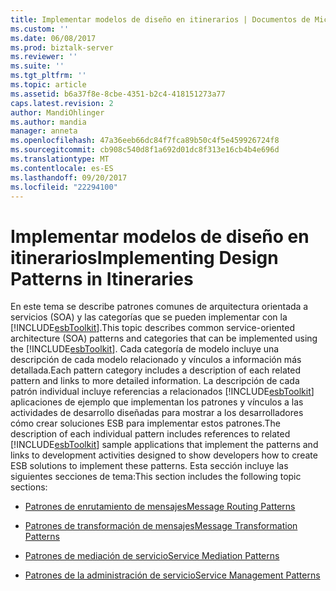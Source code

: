 ```yaml
---
title: Implementar modelos de diseño en itinerarios | Documentos de Microsoft
ms.custom: ''
ms.date: 06/08/2017
ms.prod: biztalk-server
ms.reviewer: ''
ms.suite: ''
ms.tgt_pltfrm: ''
ms.topic: article
ms.assetid: b6a37f8e-8cbe-4351-b2c4-418151273a77
caps.latest.revision: 2
author: MandiOhlinger
ms.author: mandia
manager: anneta
ms.openlocfilehash: 47a36eeb66dc84f7fca89b50c4f5e459926724f8
ms.sourcegitcommit: cb908c540d8f1a692d01dc8f313e16cb4b4e696d
ms.translationtype: MT
ms.contentlocale: es-ES
ms.lasthandoff: 09/20/2017
ms.locfileid: "22294100"
---
```

# <a name="implementing-design-patterns-in-itineraries"></a><span data-ttu-id="d898b-102">Implementar modelos de diseño en itinerarios</span><span class="sxs-lookup"><span data-stu-id="d898b-102">Implementing Design Patterns in Itineraries</span></span>
<span data-ttu-id="d898b-103">En este tema se describe patrones comunes de arquitectura orientada a servicios (SOA) y las categorías que se pueden implementar con la [!INCLUDE[esbToolkit](../includes/esbtoolkit-md.md)].</span><span class="sxs-lookup"><span data-stu-id="d898b-103">This topic describes common service-oriented architecture (SOA) patterns and categories that can be implemented using the [!INCLUDE[esbToolkit](../includes/esbtoolkit-md.md)].</span></span> <span data-ttu-id="d898b-104">Cada categoría de modelo incluye una descripción de cada modelo relacionado y vínculos a información más detallada.</span><span class="sxs-lookup"><span data-stu-id="d898b-104">Each pattern category includes a description of each related pattern and links to more detailed information.</span></span> <span data-ttu-id="d898b-105">La descripción de cada patrón individual incluye referencias a relacionados [!INCLUDE[esbToolkit](../includes/esbtoolkit-md.md)] aplicaciones de ejemplo que implementan los patrones y vínculos a las actividades de desarrollo diseñadas para mostrar a los desarrolladores cómo crear soluciones ESB para implementar estos patrones.</span><span class="sxs-lookup"><span data-stu-id="d898b-105">The description of each individual pattern includes references to related [!INCLUDE[esbToolkit](../includes/esbtoolkit-md.md)] sample applications that implement the patterns and links to development activities designed to show developers how to create ESB solutions to implement these patterns.</span></span> <span data-ttu-id="d898b-106">Esta sección incluye las siguientes secciones de tema:</span><span class="sxs-lookup"><span data-stu-id="d898b-106">This section includes the following topic sections:</span></span>  
  
-   [<span data-ttu-id="d898b-107">Patrones de enrutamiento de mensajes</span><span class="sxs-lookup"><span data-stu-id="d898b-107">Message Routing Patterns</span></span>](../esb-toolkit/message-routing-patterns.md)  
  
-   [<span data-ttu-id="d898b-108">Patrones de transformación de mensajes</span><span class="sxs-lookup"><span data-stu-id="d898b-108">Message Transformation Patterns</span></span>](../esb-toolkit/message-transformation-patterns.md)  
  
-   [<span data-ttu-id="d898b-109">Patrones de mediación de servicio</span><span class="sxs-lookup"><span data-stu-id="d898b-109">Service Mediation Patterns</span></span>](../esb-toolkit/service-mediation-patterns.md)  
  
-   [<span data-ttu-id="d898b-110">Patrones de la administración de servicio</span><span class="sxs-lookup"><span data-stu-id="d898b-110">Service Management Patterns</span></span>](../esb-toolkit/service-management-patterns.md)